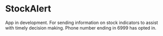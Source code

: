 # StockAlert
App in development.
For sending information on stock indicators to assist with timely decision making.
Phone number ending in 6999 has opted in.
